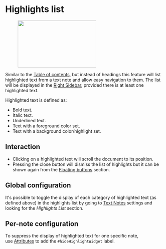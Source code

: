 # Highlights list
<figure class="image image-style-align-right"><img style="aspect-ratio:250/150;" src="Highlights list_image.png" width="250" height="150"></figure>

Similar to the <a class="reference-link" href="Table%20of%20contents.md">Table of contents</a>, but instead of headings this feature will list highlighted text from a text note and allow easy navigation to them. The list will be displayed in the <a class="reference-link" href="../../Basic%20Concepts%20and%20Features/UI%20Elements/Right%20Sidebar.md">Right Sidebar</a>, provided there is at least one highlighted text.

Highlighted text is defined as:

*   Bold text.
*   Italic text.
*   Underlined text.
*   Text with a foreground color set.
*   Text with a background color/highlight set.

## Interaction

*   Clicking on a highlighted text will scroll the document to its position.
*   Pressing the close button will dismiss the list of highlights but it can be shown again from the <a class="reference-link" href="../../Basic%20Concepts%20and%20Features/UI%20Elements/Floating%20buttons.md">Floating buttons</a> section.

## Global configuration

It's possible to toggle the display of each category of highlighted text (as defined above) in the highlights list by going to <a class="reference-link" href="#root/_hidden/_options/_optionsTextNotes">Text Notes</a> settings and looking for the _Highlights List_ section.

## Per-note configuration

To suppress the display of highlighted text for one specific note, use <a class="reference-link" href="../../Advanced%20Usage/Attributes.md">Attributes</a> to add the `#hideHighlightWidget` label.